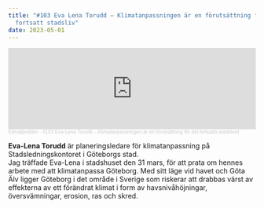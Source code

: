 ```yaml
---
title: "#103 Eva Lena Torudd – Klimatanpassningen är en förutsättning för
  fortsatt stadsliv"
date: 2023-05-01
---
```

<iframe width="100%" height="166" scrolling="no" frameborder="no" allow="autoplay" src="https://w.soundcloud.com/player/?url=https%3A//api.soundcloud.com/tracks/1503904354&color=%233d7745&auto_play=false&hide_related=false&show_comments=true&show_user=true&show_reposts=false&show_teaser=true"></iframe><div style="font-size: 10px; color: #cccccc;line-break: anywhere;word-break: normal;overflow: hidden;white-space: nowrap;text-overflow: ellipsis; font-family: Interstate,Lucida Grande,Lucida Sans Unicode,Lucida Sans,Garuda,Verdana,Tahoma,sans-serif;font-weight: 100;"><a href="https://soundcloud.com/klimatpodden" title="Klimatpodden" target="_blank" style="color: #cccccc; text-decoration: none;">Klimatpodden</a> · <a href="https://soundcloud.com/klimatpodden/103-eva-lena-torudd-klimatanpassningen-ar-en-forutsattning-for-det-fortsatta-stadslivet" title="#103 Eva-Lena Torudd – Klimatanpassningen är en förutsättning för det fortsatta stadslivet" target="_blank" style="color: #cccccc; text-decoration: none;">#103 Eva-Lena Torudd – Klimatanpassningen är en förutsättning för det fortsatta stadslivet</a></div>

**Eva-Lena Torudd** är planeringsledare för klimatanpassning på Stadsledningskontoret i Göteborgs stad.  \
Jag träffade Eva-Lena i stadshuset den 31 mars, för att prata om hennes arbete med att klimatanpassa Göteborg. Med sitt läge vid havet och Göta Älv ligger Göteborg i det område i Sverige som riskerar att drabbas värst av effekterna av ett förändrat klimat i form av havsnivåhöjningar, översvämningar, erosion, ras och skred.